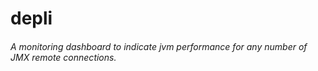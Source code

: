 # depli

###### A monitoring dashboard to indicate jvm performance for any number of JMX remote connections.